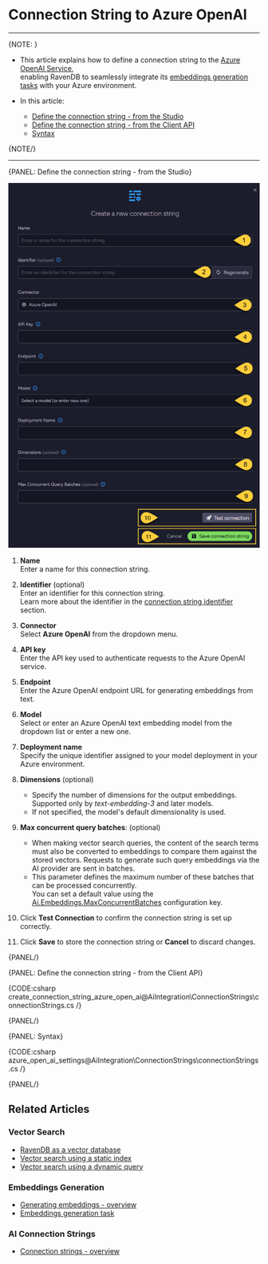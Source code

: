 # Connection String to Azure OpenAI
---

{NOTE: }

* This article explains how to define a connection string to the [Azure OpenAI Service](https://azure.microsoft.com/en-us/products/ai-services/openai-service),  
  enabling RavenDB to seamlessly integrate its [embeddings generation tasks](../../ai-integration/generating-embeddings/overview) with your Azure environment.

* In this article:
  * [Define the connection string - from the Studio](../../ai-integration/connection-strings/azure-open-ai#define-the-connection-string---from-the-studio)
  * [Define the connection string - from the Client API](../../ai-integration/connection-strings/azure-open-ai#define-the-connection-string---from-the-client-api)
  * [Syntax](../../ai-integration/connection-strings/azure-open-ai#syntax) 
    
{NOTE/}

---

{PANEL: Define the connection string - from the Studio}

![connection string to azure open ai](images/azure-open-ai.png "Define a connection string to Azure OpenAI")

1. **Name**  
   Enter a name for this connection string.

2. **Identifier** (optional)  
   Enter an identifier for this connection string.  
   Learn more about the identifier in the [connection string identifier](../../ai-integration/connection-strings/connection-strings-overview#the-connection-string-identifier) section.

3. **Connector**  
   Select **Azure OpenAI** from the dropdown menu.

4. **API key**  
   Enter the API key used to authenticate requests to the Azure OpenAI service.

5. **Endpoint**  
   Enter the Azure OpenAI endpoint URL for generating embeddings from text.

6. **Model**  
   Select or enter an Azure OpenAI text embedding model from the dropdown list or enter a new one.

7. **Deployment name**  
   Specify the unique identifier assigned to your model deployment in your Azure environment.

8. **Dimensions** (optional)  
   * Specify the number of dimensions for the output embeddings.  
     Supported only by _text-embedding-3_ and later models.  
   * If not specified, the model's default dimensionality is used.

9. **Max concurrent query batches**: (optional)  
   * When making vector search queries, the content of the search terms must also be converted to embeddings to compare them against the stored vectors.
     Requests to generate such query embeddings via the AI provider are sent in batches.
   * This parameter defines the maximum number of these batches that can be processed concurrently.  
     You can set a default value using the [Ai.Embeddings.MaxConcurrentBatches](../../server/configuration/ai-integration-configuration#ai.embeddings.maxconcurrentbatches) configuration key.

10. Click **Test Connection** to confirm the connection string is set up correctly.

11. Click **Save** to store the connection string or **Cancel** to discard changes.

{PANEL/}

{PANEL: Define the connection string - from the Client API}

{CODE:csharp create_connection_string_azure_open_ai@AiIntegration\ConnectionStrings\connectionStrings.cs /}

{PANEL/}

{PANEL: Syntax}

{CODE:csharp azure_open_ai_settings@AiIntegration\ConnectionStrings\connectionStrings.cs /}

{PANEL/}

## Related Articles

### Vector Search

- [RavenDB as a vector database](../../ai-integration/vector-search/ravendb-as-vector-database)
- [Vector search using a static index](../../ai-integration/vector-search/vector-search-using-static-index)
- [Vector search using a dynamic query](../../ai-integration/vector-search/vector-search-using-dynamic-query)

### Embeddings Generation

- [Generating embeddings - overview](../../ai-integration/generating-embeddings/overview)
- [Embeddings generation task](../../ai-integration/generating-embeddings/embeddings-generation-task)

### AI Connection Strings

- [Connection strings - overview](../../ai-integration/connection-strings/connection-strings-overview)
